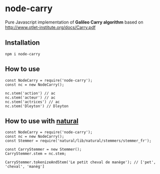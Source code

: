 # node-carry

Pure Javascript implementation of **Galileo Carry algorithm** based on http://www.otlet-institute.org/docs/Carry.pdf

## Installation

    npm i node-carry

## How to use

    const NodeCarry = require('node-carry');
    const nc = new NodeCarry();
    
    nc.stem('action') // ac
    nc.stem('acteur') // ac
    nc.stem('actrices') // ac
    nc.stem('Dleyton') // Dleyton
 
## How to use with [natural](https://www.npmjs.com/package/natural)

    const NodeCarry = require('node-carry');
    const nc = new NodeCarry();
    const Stemmer = require('natural/lib/natural/stemmers/stemmer_fr');
    
    const CarryStemmer = new Stemmer();
    CarryStemmer.stem = nc.stem;
    
    CarryStemmer.tokenizeAndStem('Le petit cheval de manège'); // ['pet', 'cheval', 'manèg']